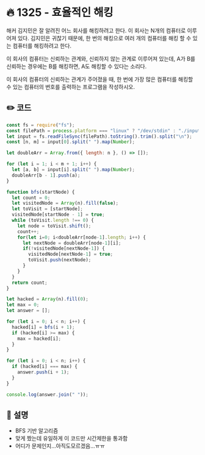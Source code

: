 # 🔥 1325 - 효율적인 해킹
해커 김지민은 잘 알려진 어느 회사를 해킹하려고 한다. 이 회사는 N개의 컴퓨터로 이루어져 있다. 김지민은 귀찮기 때문에, 한 번의 해킹으로 여러 개의 컴퓨터를 해킹 할 수 있는 컴퓨터를 해킹하려고 한다.

이 회사의 컴퓨터는 신뢰하는 관계와, 신뢰하지 않는 관계로 이루어져 있는데, A가 B를 신뢰하는 경우에는 B를 해킹하면, A도 해킹할 수 있다는 소리다.

이 회사의 컴퓨터의 신뢰하는 관계가 주어졌을 때, 한 번에 가장 많은 컴퓨터를 해킹할 수 있는 컴퓨터의 번호를 출력하는 프로그램을 작성하시오.

## ✏️ 코드
```js
const fs = require("fs");
const filePath = process.platform === "linux" ? "/dev/stdin" : "./input.txt";
let input = fs.readFileSync(filePath).toString().trim().split("\n");
const [n, m] = input[0].split(" ").map(Number);

let doubleArr = Array.from({ length: n }, () => []);

for (let i = 1; i < m + 1; i++) {
  let [a, b] = input[i].split(" ").map(Number);
  doubleArr[b - 1].push(a);
}

function bfs(startNode) {
  let count = 0;
  let visitedNode = Array(n).fill(false);
  let toVisit = [startNode];
  visitedNode[startNode - 1] = true;
  while (toVisit.length !== 0) {
    let node = toVisit.shift();
    count++;
    for(let i=0; i<doubleArr[node-1].length; i++) {
      let nextNode = doubleArr[node-1][i];
      if(!visitedNode[nextNode-1]) {
        visitedNode[nextNode-1] = true;
        toVisit.push(nextNode);
      }
    }
  }
  return count;
}

let hacked = Array(n).fill(0);
let max = 0;
let answer = [];

for (let i = 0; i < n; i++) {
  hacked[i] = bfs(i + 1);
  if (hacked[i] >= max) {
    max = hacked[i];
  }
}

for (let i = 0; i < n; i++) {
  if (hacked[i] === max) {
    answer.push(i + 1);
  }
}

console.log(answer.join(" "));

```

## 🌱 설명
- BFS 기반 알고리즘
- 맞게 짰는데 유일하게 이 코드만 시간제한을 통과함
- 어디가 문제인지...아직도모르겠음...ㅠㅠ